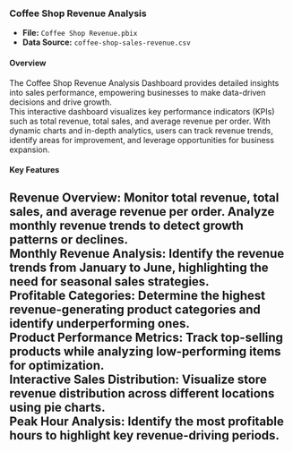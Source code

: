 ### Coffee Shop Revenue Analysis  
- **File:** `Coffee Shop Revenue.pbix`  
- **Data Source:** `coffee-shop-sales-revenue.csv`  

#### Overview  
The Coffee Shop Revenue Analysis Dashboard provides detailed insights into sales performance, empowering businesses to make data-driven decisions and drive growth.  
This interactive dashboard visualizes key performance indicators (KPIs) such as total revenue, total sales, and average revenue per order. With dynamic charts and in-depth analytics, users can track revenue trends, identify areas for improvement, and leverage opportunities for business expansion.  

#### Key Features  
**Revenue Overview:** Monitor total revenue, total sales, and average revenue per order. Analyze monthly revenue trends to detect growth patterns or declines.  
**Monthly Revenue Analysis:** Identify the revenue trends from January to June, highlighting the need for seasonal sales strategies.  
**Profitable Categories:** Determine the highest revenue-generating product categories and identify underperforming ones.  
**Product Performance Metrics:** Track top-selling products while analyzing low-performing items for optimization.  
**Interactive Sales Distribution:** Visualize store revenue distribution across different locations using pie charts.  
**Peak Hour Analysis:** Identify the most profitable hours to highlight key revenue-driving periods.  
---
